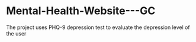 # Mental-Health-Website---GC

The project uses PHQ-9 depression test to evaluate the depression level of the user